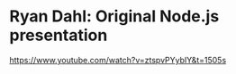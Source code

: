 # Ryan Dahl: Original Node.js presentation

https://www.youtube.com/watch?v=ztspvPYybIY&t=1505s






